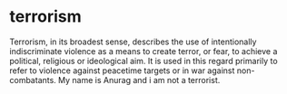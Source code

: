 # terrorism
Terrorism, in its broadest sense, describes the use of intentionally indiscriminate violence as a means to create terror, or fear, to achieve a political, religious or ideological aim. It is used in this regard primarily to refer to violence against peacetime targets or in war against non-combatants.
My name is Anurag and i am not a terrorist.

